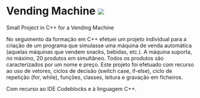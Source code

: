 # Vending Machine <img src="https://cdn.jsdelivr.net/gh/devicons/devicon@latest/icons/cplusplus/cplusplus-original.svg" />
          
Small Project in C++ for a Vending Machine

No seguimento da formação em C++ efetuei um projeto individual para a criação de um programa que simulasse uma máquina de venda automática 
(aquelas máquinas que vendem snacks, bebidas, etc.). A máquina suporta, no máximo, 20 produtos em simultâneo. Todos os produtos são 
caracterizados por um nome e preço.
Este projeto foi efetuado com recurso ao uso de vetores, ciclos de decisão (switch case, if-else), ciclo de repetição (for, while), funções, 
classes, leitura e gravação em ficheiros.

Com recurso ao IDE Codeblocks e à linguagem C++.

